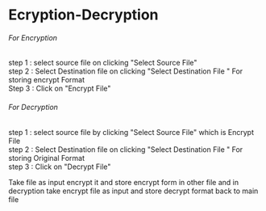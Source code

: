 # Ecryption-Decryption

###### For Encryption
step 1 : select source file on clicking "Select Source File"</br>
step 2 : Select Destination file on clicking "Select Destination File " For storing encrypt Format</br>
Step 3 : Click on "Encrypt File"</br>
###### For Decryption
step 1 : select source file by clicking "Select Source File" which is Encrypt File</br>
step 2 : Select Destination file on clicking "Select Destination File " For storing Original Format</br>
step 3 : Click on "Decrypt File"</br>

Take file as input encrypt it and store encrypt form in other file and in decryption take encrypt file as input and store decrypt format back to main file
